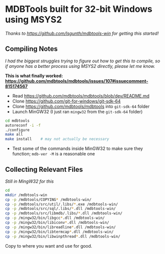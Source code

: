 # MDBTools built for 32-bit Windows using MSYS2

_Thanks to <https://github.com/lsgunth/mdbtools-win> for getting this started!_

## Compiling Notes

_I had the biggest struggles trying to figure out how to get this to compile, so if anyone has a better process using MSYS2 directly, please let me know._

**This is what finally worked: <https://github.com/mdbtools/mdbtools/issues/107#issuecomment-815174567>**

- Read <https://github.com/mdbtools/mdbtools/blob/dev/README.md>
- Clone <https://github.com/git-for-windows/git-sdk-64>
- Clone <https://github.com/mdbtools/mdbtools> into `git-sdk-64` folder
- Launch MinGW32 (I just ran `mingw32` from the `git-sdk-64` folder)

```sh
cd mdbtools
autoreconf -i -f
./configure
make all
make install    # may not actually be necessary
```

- Test some of the commands inside MinGW32 to make sure they function; `mdb-ver -M` is a reasonable one

## Collecting Relevant Files

_Still in MingW32 for this_

```sh
cd
mkdir /mdbtools-win
cp -p /mdbtools/COPYING* /mdbtools-win/
cp -p /mdbtools/src/util/.libs/*.exe /mdbtools-win/
cp -p /mdbtools/src/sql/.libs/*.dll /mdbtools-win/
cp -p /mdbtools/src/libmdb/.libs/*.dll /mdbtools-win/
cp -p /mingw32/bin/libgcc*.dll /mdbtools-win/
cp -p /mingw32/bin/libiconv*.dll /mdbtools-win/
cp -p /mingw32/bin/libreadline*.dll /mdbtools-win/
cp -p /mingw32/bin/libtermcap*.dll /mdbtools-win/
cp -p /mingw32/bin/libwinpthread*.dll /mdbtools-win/
```

Copy to where you want and use for good.

